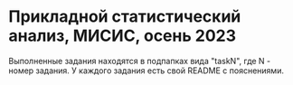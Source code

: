 # Прикладной статистический анализ, МИСИС, осень 2023

Выполненные задания находятся в подпапках вида "taskN", где N - номер задания. У каждого задания есть свой README с пояснениями.
